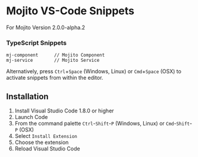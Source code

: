# Mojito VS-Code Snippets


For Mojito Version 2.0.0-alpha.2

### TypeScript Snippets
```
mj-component      // Mojito Component
mj-service        // Mojito Service
```

Alternatively, press `Ctrl`+`Space` (Windows, Linux) or `Cmd`+`Space` (OSX) to activate snippets from within the editor.

## Installation

1. Install Visual Studio Code 1.8.0 or higher
2. Launch Code
3. From the command palette `Ctrl`-`Shift`-`P` (Windows, Linux) or `Cmd`-`Shift`-`P` (OSX)
4. Select `Install Extension`
5. Choose the extension
6. Reload Visual Studio Code